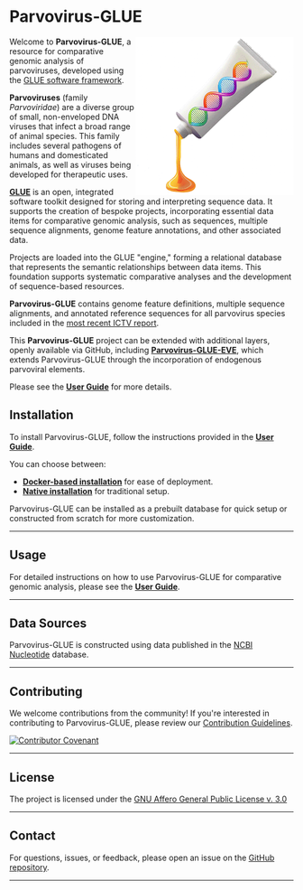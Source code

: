 # Parvovirus-GLUE

<img src="md/parvo-glue-logo.png" align="right" alt="" width="280"/>

Welcome to **Parvovirus-GLUE**, a resource for comparative genomic analysis of parvoviruses, developed using the [GLUE software framework](https://github.com/giffordlabcvr/gluetools).

**Parvoviruses** (family *Parvoviridae*) are a diverse group of small, non-enveloped DNA viruses that infect a broad range of animal species. This family includes several pathogens of humans and domesticated animals, as well as viruses being developed for therapeutic uses.

**[GLUE](https://github.com/giffordlabcvr/gluetools)** is an open, integrated software toolkit designed for storing and interpreting sequence data. It supports the creation of bespoke projects, incorporating essential data items for comparative genomic analysis, such as sequences, multiple sequence alignments, genome feature annotations, and other associated data.

Projects are loaded into the GLUE "engine," forming a relational database that represents the semantic relationships between data items. This foundation supports systematic comparative analyses and the development of sequence-based resources.

**Parvovirus-GLUE** contains genome feature definitions, multiple sequence alignments, and annotated reference sequences for all parvovirus species included in the [most recent ICTV report](https://ictv.global/report/chapter/parvoviridae/parvoviridae).

This **Parvovirus-GLUE**  project can be extended with additional layers, openly available via GitHub, including **[Parvovirus-GLUE-EVE](https://github.com/giffordlabcvr/Parvovirus-GLUE-EVE)**, which extends Parvovirus-GLUE through the incorporation of endogenous parvoviral elements.

Please see the **[User Guide](https://github.com/giffordlabcvr/Parvovirus-GLUE/wiki)** for more details.

Installation
------------

To install Parvovirus-GLUE, follow the instructions provided in the **[User Guide](https://github.com/giffordlabcvr/Parvovirus-GLUE/wiki)**.

You can choose between:

-   **[Docker-based installation](https://github.com/giffordlabcvr/Parvovirus-GLUE/wiki/Docker-Installation)** for ease of deployment.
-   **[Native installation](https://github.com/giffordlabcvr/Parvovirus-GLUE/wiki/Native-Installation)** for traditional setup.

Parvovirus-GLUE can be installed as a prebuilt database for quick setup or constructed from scratch for more customization.

* * * * *

## Usage

For detailed instructions on how to use Parvovirus-GLUE for comparative genomic analysis, please see the **[User Guide](https://github.com/giffordlabcvr/Parvovirus-GLUE/wiki/)**.

* * * * *

## Data Sources

Parvovirus-GLUE is constructed using data published in the [NCBI Nucleotide](https://www.ncbi.nlm.nih.gov/nuccore) database.

* * * * *

## Contributing

We welcome contributions from the community! If you're interested in contributing to Parvovirus-GLUE, please review our [Contribution Guidelines](./md/CONTRIBUTING.md).

[![Contributor Covenant](https://img.shields.io/badge/Contributor%20Covenant-2.1-4baaaa.svg)](./md/code_of_conduct.md)

* * * * *

## License

The project is licensed under the [GNU Affero General Public License v. 3.0](https://www.gnu.org/licenses/agpl-3.0.en.html)

* * * * *

## Contact

For questions, issues, or feedback, please open an issue on the [GitHub repository](https://github.com/giffordlabcvr/Parvovirus-GLUE/issues).

* * * * *
